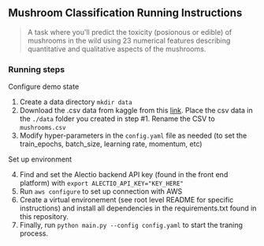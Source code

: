 ## Mushroom Classification Running Instructions

> A task where you'll predict the toxicity (posionous or edible) of mushrooms in the wild using 23 numerical features describing quantitative and qualitative aspects of the mushrooms.

### Running steps
Configure demo state
1. Create a data directory `mkdir data`
2. Download the .csv data from kaggle from this [link](https://www.kaggle.com/uciml/mushroom-classification). Place the csv data in the `./data` folder you created in step #1. Rename the CSV to `mushrooms.csv`
3. Modify hyper-parameters in the `config.yaml` file as needed (to set the train_epochs, batch_size, learning rate, momentum, etc)

Set up environment

4. Find and set the Alectio backend API key (found in the front end platform) with `export ALECTIO_API_KEY="KEY_HERE"`
5. Run `aws configure` to set up connection with AWS
6. Create a virtual environement (see root level README for specific instructions) and install all dependencies in the requirements.txt found in this repository.
7. Finally, run `python main.py --config config.yaml` to start the traning process. 